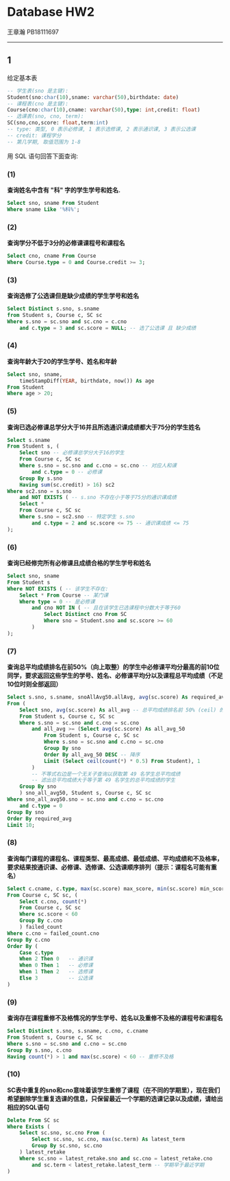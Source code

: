 # Database HW2

王章瀚 PB18111697

-----

## 1

给定基本表
```sql
-- 学生表(sno 是主键):
Student(sno:char(10),sname: varchar(50),birthdate: date)
-- 课程表(cno 是主键):
Course(cno:char(10),cname: varchar(50),type: int,credit: float)
-- 选课表(sno, cno, term):
SC(sno,cno,score: float,term:int)
-- type: 类型, 0 表示必修课, 1 表示选修课, 2 表示通识课, 3 表示公选课
-- credit: 课程学分
-- 第几学期, 取值范围为 1-8
```

用 SQL 语句回答下面查询:

### (1)
**查询姓名中含有 "科" 字的学生学号和姓名.**

```sql
Select sno, sname From Student
Where sname Like '%科%';
```

### (2)
**查询学分不低于3分的必修课课程号和课程名**

```sql
Select cno, cname From Course
Where Course.type = 0 and Course.credit >= 3;
```

### (3)
**查询选修了公选课但是缺少成绩的学生学号和姓名**

```sql
Select Distinct s.sno, s.sname
from Student s, Course c, SC sc
Where s.sno = sc.sno and sc.cno = c.cno
    and c.type = 3 and sc.score = NULL; -- 选了公选课 且 缺少成绩
```

### (4)
**查询年龄大于20的学生学号、姓名和年龄**

```sql
Select sno, sname, 
    timeStampDiff(YEAR, birthdate, now()) As age
From Student
Where age > 20;
```

### (5)
**查询已选必修课总学分大于16并且所选通识课成绩都大于75分的学生姓名**

```sql
Select s.sname
From Student s, (
    Select sno -- 必修课总学分大于16的学生
    From Course c, SC sc
    Where s.sno = sc.sno and c.cno = sc.cno -- 对应人和课
        and c.type = 0 -- 必修课
    Group By s.sno
    Having sum(sc.credit) > 16) sc2
Where sc2.sno = s.sno 
    and NOT EXISTS ( -- s.sno 不存在小于等于75分的通识课成绩
    Select *
    From Course c, SC sc
    Where s.sno = sc2.sno -- 特定学生 s.sno
        and c.type = 2 and sc.score <= 75 -- 通识课成绩 <= 75
);
```

### (6)
**查询已经修完所有必修课且成绩合格的学生学号和姓名**

```sql
Select sno, sname
From Student s
Where NOT EXISTS ( -- 该学生不存在:
    Select * From Course -- 某门课
    Where type = 0 -- 是必修课
        and cno NOT IN ( -- 且在该学生已选课程中分数大于等于60
            Select Distinct cno From SC 
            Where sno = Student.sno and sc.score >= 60
        )
);
```

### (7)
**查询总平均成绩排名在前50%（向上取整）的学生中必修课平均分最高的前10位同学，要求返回这些学生的学号、姓名、必修课平均分以及课程总平均成绩（不足10位时则全部返回）**

```sql
Select s.sno, s.sname, snoAllAvg50.allAvg, avg(sc.score) As required_avg
From (
    Select sno, avg(sc.score) As all_avg -- 总平均成绩排名前 50% (ceil) 的学生
    From Student s, Course c, SC sc
    Where s.sno = sc.sno and c.cno = sc.cno
        and all_avg >= (Select avg(sc.score) As all_avg_50 
            From Student s, Course c, SC sc
            Where s.sno = sc.sno and c.cno = sc.cno
            Group By sno
            Order By all_avg_50 DESC -- 降序
            Limit (Select ceil(count(*) * 0.5) From Student), 1
        ) 
        -- 不等式右边是一个无关子查询以获取第 49 名学生总平均成绩
        -- 滤出总平均成绩大于等于第 49 名学生的总平均成绩的学生
    Group By sno
    ) sno_all_avg50, Student s, Course c, SC sc
Where sno_all_avg50.sno = sc.sno and c.cno = sc.cno
    and c.type = 0
Group By sno
Order By required_avg
Limit 10;
```

### (8)
**查询每门课程的课程名、课程类型、最高成绩、最低成绩、平均成绩和不及格率，要求结果按通识课、必修课、选修课、公选课顺序排列（提示：课程名可能有重名）**

```sql
Select c.cname, c.type, max(sc.score) max_score, min(sc.score) min_score, avg(sc.score) avg_score, failed_count / count(sc.score) failed_rate
From Course c, SC sc, (
    Select c.cno, count(*)
    From Course c, SC sc
    Where sc.score < 60
    Group By c.cno
    ) failed_count
Where c.cno = failed_count.cno
Group By c.cno
Order By (
    Case c.type
    When 2 Then 0   -- 通识课
    When 0 Then 1   -- 必修课
    When 1 Then 2   -- 选修课
    Else 3          -- 公选课
)
```

### (9)
**查询存在课程重修不及格情况的学生学号、姓名以及重修不及格的课程号和课程名**

```sql
Select Distinct s.sno, s.sname, c.cno, c.cname
From Student s, Course c, SC sc
Where s.sno = sc.sno and c.cno = sc.cno
Group By s.sno, c.cno
Having count(*) > 1 and max(sc.score) < 60 -- 重修不及格

```

### (10)
**SC表中重复的sno和cno意味着该学生重修了课程（在不同的学期里），现在我们希望删除学生重复选课的信息，只保留最近一个学期的选课记录以及成绩，请给出相应的SQL语句**

```sql
Delete From SC sc
Where Exists (
    Select sc.sno, sc.cno From (
        Select sc.sno, sc.cno, max(sc.term) As latest_term
        Group By sc.sno, sc.cno
    ) latest_retake
    Where sc.sno = latest_retake.sno and sc.cno = latest_retake.cno
        and sc.term < latest_retake.latest_term -- 学期早于最近学期
)
```
